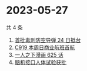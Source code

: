 # 2023-05-27

共 4 条

<!-- BEGIN ZHIHUSEARCH -->
<!-- 最后更新时间 Sat May 27 2023 20:20:42 GMT+0800 (China Standard Time) -->
1. [首批毒刺防空导弹 24 日抵台](https://www.zhihu.com/search?q=首批毒刺防空导弹%2024%20日抵台)
1. [C919 本周日商业航班首航](https://www.zhihu.com/search?q=C919%20本周日商业航班首航)
1. [一人之下漫画 625 话](https://www.zhihu.com/search?q=一人之下漫画%20625%20话)
1. [脑机接口人体试验获批](https://www.zhihu.com/search?q=脑机接口人体试验获批)
<!-- END ZHIHUSEARCH -->
